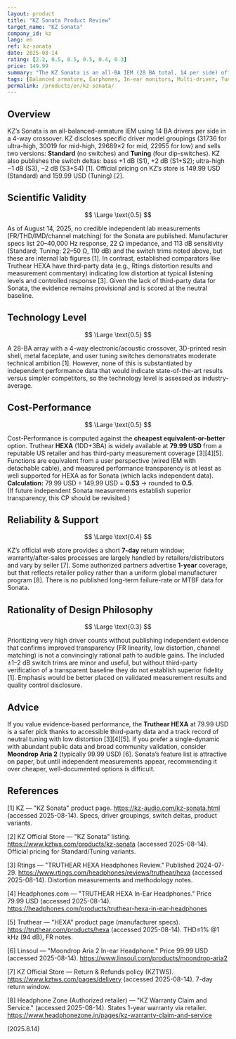 ```yaml
---
layout: product
title: "KZ Sonata Product Review"
target_name: "KZ Sonata"
company_id: kz
lang: en
ref: kz-sonata
date: 2025-08-14
rating: [2.2, 0.5, 0.5, 0.5, 0.4, 0.3]
price: 149.99
summary: "The KZ Sonata is an all-BA IEM (28 BA total, 14 per side) offered in Standard and Tuning versions. While the spec sheet is ambitious and the switches offer ±1–2 dB trims, there are still no credible third-party measurements; at 149.99 USD it faces cheaper, well-measured competitors."
tags: [Balanced armature, Earphones, In-ear monitors, Multi-driver, Tunable]
permalink: /products/en/kz-sonata/
---
```

## Overview

KZ’s Sonata is an all-balanced-armature IEM using 14 BA drivers per side in a 4-way crossover. KZ discloses specific driver model groupings (31736 for ultra-high, 30019 for mid-high, 29689×2 for mid, 22955 for low) and sells two versions: **Standard** (no switches) and **Tuning** (four dip-switches). KZ also publishes the switch deltas: bass +1 dB (S1), +2 dB (S1+S2); ultra-high −1 dB (S3), −2 dB (S3+S4) [1]. Official pricing on KZ’s store is 149.99 USD (Standard) and 159.99 USD (Tuning) [2].

## Scientific Validity

$$ \Large \text{0.5} $$

As of August 14, 2025, no credible independent lab measurements (FR/THD/IMD/channel matching) for the Sonata are published. Manufacturer specs list 20–40,000 Hz response, 22 Ω impedance, and 113 dB sensitivity (Standard; Tuning: 22–50 Ω, 110 dB) and the switch trims noted above, but these are internal lab figures [1]. In contrast, established comparators like Truthear HEXA have third-party data (e.g., Rtings distortion results and measurement commentary) indicating low distortion at typical listening levels and controlled response [3]. Given the lack of third-party data for Sonata, the evidence remains provisional and is scored at the neutral baseline.

## Technology Level

$$ \Large \text{0.5} $$

A 28-BA array with a 4-way electronic/acoustic crossover, 3D-printed resin shell, metal faceplate, and user tuning switches demonstrates moderate technical ambition [1]. However, none of this is substantiated by independent performance data that would indicate state-of-the-art results versus simpler competitors, so the technology level is assessed as industry-average.

## Cost-Performance

$$ \Large \text{0.5} $$

Cost-Performance is computed against the **cheapest equivalent-or-better** option. Truthear **HEXA** (1DD+3BA) is widely available at **79.99 USD** from a reputable US retailer and has third-party measurement coverage [3][4][5]. Functions are equivalent from a user perspective (wired IEM with detachable cable), and measured performance transparency is at least as well supported for HEXA as for Sonata (which lacks independent data).  
**Calculation:** 79.99 USD ÷ 149.99 USD = **0.53** → rounded to **0.5**.  
(If future independent Sonata measurements establish superior transparency, this CP should be revisited.)

## Reliability & Support

$$ \Large \text{0.4} $$

KZ’s official web store provides a short **7-day** return window; warranty/after-sales processes are largely handled by retailers/distributors and vary by seller [7]. Some authorized partners advertise **1-year** coverage, but that reflects retailer policy rather than a uniform global manufacturer program [8]. There is no published long-term failure-rate or MTBF data for Sonata.

## Rationality of Design Philosophy

$$ \Large \text{0.3} $$

Prioritizing very high driver counts without publishing independent evidence that confirms improved transparency (FR linearity, low distortion, channel matching) is not a convincingly rational path to audible gains. The included ±1–2 dB switch trims are minor and useful, but without third-party verification of a transparent baseline they do not establish superior fidelity [1]. Emphasis would be better placed on validated measurement results and quality control disclosure.

## Advice

If you value evidence-based performance, the **Truthear HEXA** at 79.99 USD is a safer pick thanks to accessible third-party data and a track record of neutral tuning with low distortion [3][4][5]. If you prefer a single-dynamic with abundant public data and broad community validation, consider **Moondrop Aria 2** (typically 99.99 USD) [6]. Sonata’s feature list is attractive on paper, but until independent measurements appear, recommending it over cheaper, well-documented options is difficult.

## References

[1] KZ — "KZ Sonata" product page. https://kz-audio.com/kz-sonata.html (accessed 2025-08-14). Specs, driver groupings, switch deltas, product variants.

[2] KZ Official Store — "KZ Sonata" listing. https://www.kztws.com/products/kz-sonata (accessed 2025-08-14). Official pricing for Standard/Tuning variants.

[3] Rtings — "TRUTHEAR HEXA Headphones Review." Published 2024-07-29. https://www.rtings.com/headphones/reviews/truthear/hexa (accessed 2025-08-14). Distortion measurements and methodology notes.

[4] Headphones.com — "TRUTHEAR HEXA In-Ear Headphones." Price 79.99 USD (accessed 2025-08-14). https://headphones.com/products/truthear-hexa-in-ear-headphones

[5] Truthear — "HEXA" product page (manufacturer specs). https://truthear.com/products/hexa (accessed 2025-08-14). THD≤1% @1 kHz (94 dB), FR notes.

[6] Linsoul — "Moondrop Aria 2 In-ear Headphone." Price 99.99 USD (accessed 2025-08-14). https://www.linsoul.com/products/moondrop-aria2

[7] KZ Official Store — Return & Refunds policy (KZTWS). https://www.kztws.com/pages/delivery (accessed 2025-08-14). 7-day return window.

[8] Headphone Zone (Authorized retailer) — "KZ Warranty Claim and Service." (accessed 2025-08-14). States 1-year warranty via retailer. https://www.headphonezone.in/pages/kz-warranty-claim-and-service

(2025.8.14)

